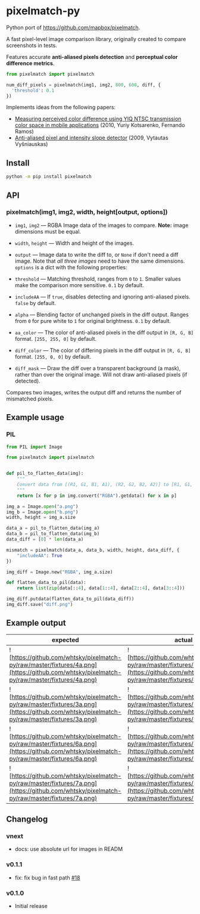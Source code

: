 # pixelmatch-py

Python port of https://github.com/mapbox/pixelmatch.

A fast pixel-level image comparison library, originally created to compare screenshots in tests.

Features accurate **anti-aliased pixels detection**
and **perceptual color difference metrics**.

```python
from pixelmatch import pixelmatch

num_diff_pixels = pixelmatch(img1, img2, 800, 600, diff, {
  'threshold': 0.1
})
```

Implements ideas from the following papers:

- [Measuring perceived color difference using YIQ NTSC transmission color space in mobile applications](http://www.progmat.uaem.mx:8080/artVol2Num2/Articulo3Vol2Num2.pdf) (2010, Yuriy Kotsarenko, Fernando Ramos)
- [Anti-aliased pixel and intensity slope detector](https://www.researchgate.net/publication/234126755_Anti-aliased_Pixel_and_Intensity_Slope_Detector) (2009, Vytautas Vyšniauskas)

## Install

```bash
python -m pip install pixelmatch
```

## API

### pixelmatch(img1, img2, width, height[output, options])

- `img1`, `img2` — RGBA Image data of the images to compare. **Note:** image dimensions must be equal.
- `width`, `height` — Width and height of the images.
- `output` — Image data to write the diff to, or `None` if don't need a diff image. Note that _all three images_ need to have the same dimensions.
  `options` is a dict with the following properties:

- `threshold` — Matching threshold, ranges from `0` to `1`. Smaller values make the comparison more sensitive. `0.1` by default.
- `includeAA` — If `true`, disables detecting and ignoring anti-aliased pixels. `false` by default.
- `alpha` — Blending factor of unchanged pixels in the diff output. Ranges from `0` for pure white to `1` for original brightness. `0.1` by default.
- `aa_color` — The color of anti-aliased pixels in the diff output in `[R, G, B]` format. `[255, 255, 0]` by default.
- `diff_color` — The color of differing pixels in the diff output in `[R, G, B]` format. `[255, 0, 0]` by default.
- `diff_mask` — Draw the diff over a transparent background (a mask), rather than over the original image. Will not draw anti-aliased pixels (if detected).

Compares two images, writes the output diff and returns the number of mismatched pixels.

## Example usage

### PIL

```python
from PIL import Image

from pixelmatch import pixelmatch


def pil_to_flatten_data(img):
    """
    Convert data from [(R1, G1, B1, A1), (R2, G2, B2, A2)] to [R1, G1, B1, A1, R2, G2, B2, A2]
    """
    return [x for p in img.convert("RGBA").getdata() for x in p]

img_a = Image.open("a.png")
img_b = Image.open("b.png")
width, height = img_a.size

data_a = pil_to_flatten_data(img_a)
data_b = pil_to_flatten_data(img_b)
data_diff = [0] * len(data_a)

mismatch = pixelmatch(data_a, data_b, width, height, data_diff, {
    "includeAA": True
})

img_diff = Image.new("RGBA", img_a.size)

def flatten_data_to_pil(data):
    return list(zip(data[::4], data[1::4], data[2::4], data[3::4]))

img_diff.putdata(flatten_data_to_pil(data_diff))
img_diff.save("diff.png")
```

## Example output

| expected                                                                                                                                  | actual                                                                                                                                    | diff                                                                            |
| ----------------------------------------------------------------------------------------------------------------------------------------- | ----------------------------------------------------------------------------------------------------------------------------------------- | ------------------------------------------------------------------------------- |
| ![https://github.com/whtsky/pixelmatch-py/raw/master/fixtures/4a.png](https://github.com/whtsky/pixelmatch-py/raw/master/fixtures/4a.png) | ![https://github.com/whtsky/pixelmatch-py/raw/master/fixtures/4b.png](https://github.com/whtsky/pixelmatch-py/raw/master/fixtures/4b.png) | ![1diff](https://github.com/whtsky/pixelmatch-py/raw/master/fixtures/4diff.png) |
| ![https://github.com/whtsky/pixelmatch-py/raw/master/fixtures/3a.png](https://github.com/whtsky/pixelmatch-py/raw/master/fixtures/3a.png) | ![https://github.com/whtsky/pixelmatch-py/raw/master/fixtures/3b.png](https://github.com/whtsky/pixelmatch-py/raw/master/fixtures/3b.png) | ![1diff](https://github.com/whtsky/pixelmatch-py/raw/master/fixtures/3diff.png) |
| ![https://github.com/whtsky/pixelmatch-py/raw/master/fixtures/6a.png](https://github.com/whtsky/pixelmatch-py/raw/master/fixtures/6a.png) | ![https://github.com/whtsky/pixelmatch-py/raw/master/fixtures/6b.png](https://github.com/whtsky/pixelmatch-py/raw/master/fixtures/6b.png) | ![1diff](https://github.com/whtsky/pixelmatch-py/raw/master/fixtures/6diff.png) |
| ![https://github.com/whtsky/pixelmatch-py/raw/master/fixtures/7a.png](https://github.com/whtsky/pixelmatch-py/raw/master/fixtures/7a.png) | ![https://github.com/whtsky/pixelmatch-py/raw/master/fixtures/7b.png](https://github.com/whtsky/pixelmatch-py/raw/master/fixtures/7b.png) | ![1diff](https://github.com/whtsky/pixelmatch-py/raw/master/fixtures/7diff.png) |

## Changelog

### vnext

- docs: use absolute url for images in READM

### v0.1.1

- fix: fix bug in fast path [#18](https://github.com/whtsky/pixelmatch-py/pull/18)

### v0.1.0

- Initial release

